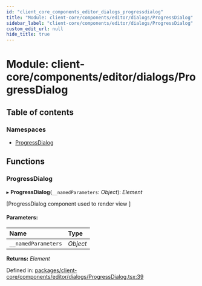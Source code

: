 ```yaml
---
id: "client_core_components_editor_dialogs_progressdialog"
title: "Module: client-core/components/editor/dialogs/ProgressDialog"
sidebar_label: "client-core/components/editor/dialogs/ProgressDialog"
custom_edit_url: null
hide_title: true
---
```


# Module: client-core/components/editor/dialogs/ProgressDialog

## Table of contents

### Namespaces

- [ProgressDialog](client_core_components_editor_dialogs_progressdialog.progressdialog.md)

## Functions

### ProgressDialog

▸ **ProgressDialog**(`__namedParameters`: *Object*): *Element*

[ProgressDialog component used to render view ]

#### Parameters:

Name | Type |
:------ | :------ |
`__namedParameters` | *Object* |

**Returns:** *Element*

Defined in: [packages/client-core/components/editor/dialogs/ProgressDialog.tsx:39](https://github.com/xr3ngine/xr3ngine/blob/9d253dc38/packages/client-core/components/editor/dialogs/ProgressDialog.tsx#L39)
